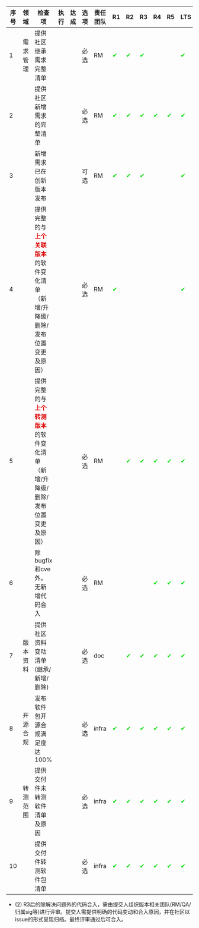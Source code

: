 | 序号 | 领域 | 检查项 | 执行 | 达成 | 选项 | 责任团队 | R1 | R2 | R3 | R4 | R5 | LTS | LTS-SPx | 创新 | 说明 |
| ---- | ---- | ----- | ---- | ---- | --- | -------| -- | -- | -- | -- | -- | --- | -------- | --- | ---- |
| 1 | 需求管理 | 提供社区继承需求完整清单 | | | 必选 | RM | <font color="00dd00">✔</font> | <font color="00dd00">✔</font> | <font color="00dd00">✔</font> | | | <font color="00dd00">✔</font> | <font color="00dd00">✔</font> | <font color="00dd00">✔</font> | |
| 2 | | 提供社区新增需求的完整清单 | | | 必选 | RM | <font color="00dd00">✔</font> | <font color="00dd00">✔</font> | <font color="00dd00">✔</font> | <font color="00dd00">✔</font> | <font color="00dd00">✔</font> | <font color="00dd00">✔</font> | <font color="00dd00">✔</font> | <font color="00dd00">✔</font> | |
| 3 | | 新增需求已在创新版本发布 | | | 可选 | RM | <font color="00dd00">✔</font> | <font color="00dd00">✔</font> | <font color="00dd00">✔</font> | | | <font color="00dd00">✔</font> | <font color="00dd00">✔</font> | | |
| 4 | | 提供完整的与<font color="dd0000">**上个关联版本**</font>的软件变化清单（新增/升降级/删除/发布位置变更及原因） | | | 必选 | RM | <font color="00dd00">✔</font> | | | | | <font color="00dd00">✔</font> | <font color="00dd00">✔</font> | <font color="00dd00">✔</font> | |
| 5 | | 提供完整的与<font color="dd0000">**上个转测版本**</font>的软件变化清单（新增/升降级/删除/发布位置变更及原因） | | | 必选 | RM | | <font color="00dd00">✔</font> | <font color="00dd00">✔</font> | <font color="00dd00">✔</font> | <font color="00dd00">✔</font> | <font color="00dd00">✔</font> | <font color="00dd00">✔</font> | <font color="00dd00">✔</font> | |
| 6 | | 除bugfix和cve外，无新增代码合入 | | | 必选 | RM | | | | <font color="00dd00">✔</font> | <font color="00dd00">✔</font> | <font color="00dd00">✔</font> | <font color="00dd00">✔</font> | <font color="00dd00">✔</font> | (2) |
| 7 | 版本资料 | 提供社区资料变动清单(继承/新增/删除) | | | 必选 | doc | | <font color="00dd00">✔</font> | <font color="00dd00">✔</font> | <font color="00dd00">✔</font> | <font color="00dd00">✔</font> | <font color="00dd00">✔</font> | <font color="00dd00">✔</font> | <font color="00dd00">✔</font> | |
| 8 | 开源合规 | 发布软件包开源合规满足度达100% | | | 必选 | infra | <font color="00dd00">✔</font> | <font color="00dd00">✔</font> | <font color="00dd00">✔</font> | <font color="00dd00">✔</font> | <font color="00dd00">✔</font> | <font color="00dd00">✔</font> | <font color="00dd00">✔</font> | <font color="00dd00">✔</font> | |
| 9 | 转测范围 | 提供交付件未转测软件清单及原因 | | | 必选 | infra | <font color="00dd00">✔</font> | <font color="00dd00">✔</font> | <font color="00dd00">✔</font> | <font color="00dd00">✔</font> | <font color="00dd00">✔</font> | <font color="00dd00">✔</font> | <font color="00dd00">✔</font> | <font color="00dd00">✔</font> | |
| 10 | | 提供交付件转测软件包清单 | | | 必选 | infra | <font color="00dd00">✔</font> | <font color="00dd00">✔</font> | <font color="00dd00">✔</font> | <font color="00dd00">✔</font> | <font color="00dd00">✔</font> | <font color="00dd00">✔</font> | <font color="00dd00">✔</font> | <font color="00dd00">✔</font> | |

* (2) R3后的除解决问题外的代码合入，需由提交人组织版本相关团队(RM/QA/归属sig等)进行评审。提交人需提供明确的代码变动和合入原因，并在社区以issue的形式呈现归档。最终评审通过后可合入。

